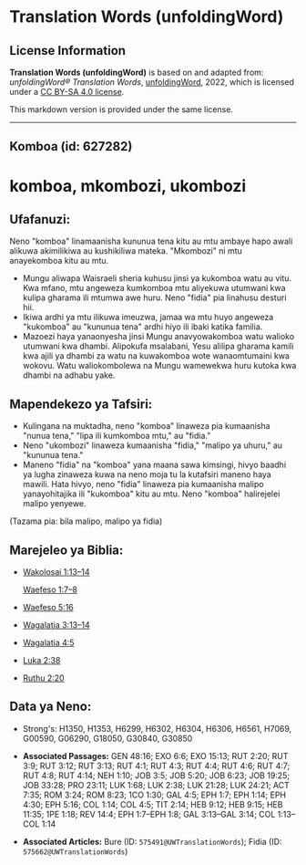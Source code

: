 # Translation Words (unfoldingWord)

## License Information

**Translation Words (unfoldingWord)** is based on and adapted from: _unfoldingWord® Translation Words_, [unfoldingWord](https://unfoldingword.org/utw), 2022, which is licensed under a [CC BY-SA 4.0 license](https://creativecommons.org/licenses/by-sa/4.0/legalcode.en).

This markdown version is provided under the same license.



--------------------------------

## Komboa (id: 627282)

komboa, mkombozi, ukombozi
==========================

Ufafanuzi:
----------

Neno "komboa" linamaanisha kununua tena kitu au mtu ambaye hapo awali alikuwa akimilikiwa au kushikiliwa mateka. "Mkombozi" ni mtu anayekomboa kitu au mtu.

* Mungu aliwapa Waisraeli sheria kuhusu jinsi ya kukomboa watu au vitu. Kwa mfano, mtu angeweza kumkomboa mtu aliyekuwa utumwani kwa kulipa gharama ili mtumwa awe huru. Neno "fidia" pia linahusu desturi hii.
* Ikiwa ardhi ya mtu ilikuwa imeuzwa, jamaa wa mtu huyo angeweza "kukomboa" au "kununua tena" ardhi hiyo ili ibaki katika familia.
* Mazoezi haya yanaonyesha jinsi Mungu anavyowakomboa watu walioko utumwani kwa dhambi. Alipokufa msalabani, Yesu alilipa gharama kamili kwa ajili ya dhambi za watu na kuwakomboa wote wanaomtumaini kwa wokovu. Watu waliokombolewa na Mungu wamewekwa huru kutoka kwa dhambi na adhabu yake.

Mapendekezo ya Tafsiri:
-----------------------

* Kulingana na muktadha, neno "komboa" linaweza pia kumaanisha "nunua tena," "lipa ili kumkomboa mtu," au "fidia."
* Neno "ukombozi" linaweza kumaanisha "fidia," "malipo ya uhuru," au "kununua tena."
* Maneno "fidia" na "komboa" yana maana sawa kimsingi, hivyo baadhi ya lugha zinaweza kuwa na neno moja tu la kutafsiri maneno haya mawili. Hata hivyo, neno "fidia" linaweza pia kumaanisha malipo yanayohitajika ili "kukomboa" kitu au mtu. Neno "komboa" halirejelei malipo yenyewe.

(Tazama pia: bila malipo, malipo ya fidia)

Marejeleo ya Biblia:
--------------------

* [Wakolosai 1:13–14](https://ref.ly/Col1:13-Col1:14)

    [Waefeso 1:7–8](https://ref.ly/Eph1:7-Eph1:8)

* [Waefeso 5:16](https://ref.ly/Eph5:16)
* [Wagalatia 3:13–14](https://ref.ly/Gal3:13-Gal3:14)
* [Wagalatia 4:5](https://ref.ly/Gal4:5)
* [Luka 2:38](https://ref.ly/Luke2:38)
* [Ruthu 2:20](https://ref.ly/Ruth2:20)

Data ya Neno:
-------------

* Strong's: H1350, H1353, H6299, H6302, H6304, H6306, H6561, H7069, G00590, G06290, G18050, G30840, G30850

* **Associated Passages:** GEN 48:16; EXO 6:6; EXO 15:13; RUT 2:20; RUT 3:9; RUT 3:12; RUT 3:13; RUT 4:1; RUT 4:3; RUT 4:4; RUT 4:6; RUT 4:7; RUT 4:8; RUT 4:14; NEH 1:10; JOB 3:5; JOB 5:20; JOB 6:23; JOB 19:25; JOB 33:28; PRO 23:11; LUK 1:68; LUK 2:38; LUK 21:28; LUK 24:21; ACT 7:35; ROM 3:24; ROM 8:23; 1CO 1:30; GAL 4:5; EPH 1:7; EPH 1:14; EPH 4:30; EPH 5:16; COL 1:14; COL 4:5; TIT 2:14; HEB 9:12; HEB 9:15; HEB 11:35; 1PE 1:18; REV 14:4; EPH 1:7–EPH 1:8; GAL 3:13–GAL 3:14; COL 1:13–COL 1:14
* **Associated Articles:** Bure (ID: `575491@UWTranslationWords`); Fidia (ID: `575662@UWTranslationWords`)

